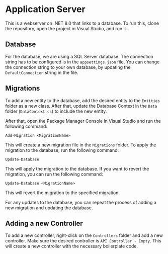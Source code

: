 # Application Server

This is a webserver on .NET 8.0 that links to a database. To run this, clone the repository, open the project in Visual Studio, and run it.

## Database

For the database, we are using a SQL Server database. The connection string has to be configured is in the `appsettings.json` file. You can change the connection string to your own database, by updating the `DefaultConnection` string in the file.

## Migrations

To add a new entity to the database, add the desired entity to the `Entities` folder as a new class. After that, update the Database Context in the `Data` folder (`DataContext.cs`) to include the new entity. 

After that, open the Package Manager Console in Visual Studio and run the following command:

```
Add-Migration <MigrationName>
```

This will create a new migration file in the `Migrations` folder. To apply the migration to the database, run the following command:

```
Update-Database
```

This will apply the migration to the database. If you want to revert the migration, you can run the following command:

```
Update-Database <MigrationName>
```

This will revert the migration to the specified migration. 

For any updates to the database, you can repeat the process of adding a new migration and updating the database.

## Adding a new Controller

To add a new controller, right-click on the `Controllers` folder and add a new controller. Make sure the desired controller is `API Controller - Empty`. This will create a new controller with the necessary boilerplate code.